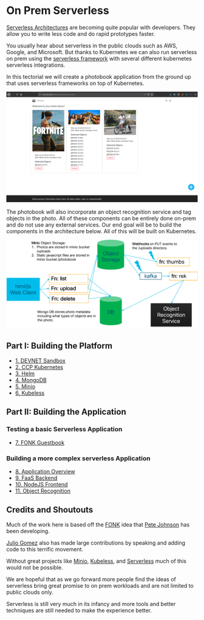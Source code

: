 # On Prem Serverless

[Serverless Architectures](https://www.martinfowler.com/articles/serverless.html) are becoming quite popular with developers.  They allow you to write less code and do rapid prototypes faster.  

You usually hear about serverless in the public clouds such as AWS, Google, and Microsoft.  But thanks to Kubernetes we can also run serverless on prem using the [serverless framework](https://serverless.com) with several different kubernetes serverless integrations.  

In this tectorial we will create a photobook application from the ground up that uses serverless frameworks on top of Kubernetes.  

![img](images/arch02.png)

The photobook will also incorporate an object recognition service and tag objects in the photo.  All of these components can be entirely done on-prem and do not use any external services.  Our end goal will be to build the components in the architecture below.  All of this will be built on Kubernetes.

![img](images/arch01.png)


## Part I: Building the Platform

* [1. DEVNET Sandbox](sb/README.md)
* [2. CCP Kubernetes](kubernetes/README.md)
* [3. Helm](helm/README.md)
* [4. MongoDB](mongo/README.md)
* [5. Minio](minio/README.md)
* [6. Kubeless](kubeless/README.md)

## Part II: Building the Application 
### Testing a basic Serverless Application

* [7. FONK Guestbook](fonk/)

### Building a more complex serverless Application

* [8. Application Overview](photos/OVERVIEW.md)
* [9. FaaS Backend](serverless/README.md)
* [10. NodeJS Frontend](photos/README.md)
* [11. Object Recognition](yolo/README.md)

## Credits and Shoutouts

Much of the work here is based off the [FONK](https://fonk-apps.io) idea that [Pete Johnson](https://twitter.com/nerdguru) has been developing.  

[Julio Gomez](https://twitter.com/juliodevops) also has made large contributions by speaking and adding code to this terrific movement. 

Without great projects like [Minio](https://minio.io), [Kubeless](https://kubeless.io), and [Serverless](https://serverless.com) much of this would not be possible. 

We are hopeful that as we go forward more people find the ideas of serverless bring great promise to on prem workloads and are not limited to public clouds only.

Serverless is still very much in its infancy and more tools and better techniques are still needed to make the experience better.   



